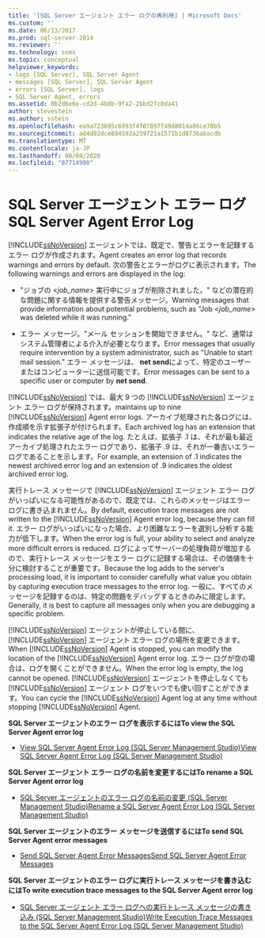 ```yaml
---
title: '[SQL Server エージェント エラー ログの再利用] | Microsoft Docs'
ms.custom: ''
ms.date: 06/13/2017
ms.prod: sql-server-2014
ms.reviewer: ''
ms.technology: ssms
ms.topic: conceptual
helpviewer_keywords:
- logs [SQL Server], SQL Server Agent
- messages [SQL Server], SQL Server Agent
- errors [SQL Server], logs
- SQL Server Agent, errors
ms.assetid: 0b2d6e6e-cd2d-4b8b-9fa2-2bbd2fc0da41
author: stevestein
ms.author: sstein
ms.openlocfilehash: ea9a723695c6993f4f07897f49d8014a86ce78b5
ms.sourcegitcommit: ad4d92dce894592a259721a1571b1d8736abacdb
ms.translationtype: MT
ms.contentlocale: ja-JP
ms.lasthandoff: 08/04/2020
ms.locfileid: "87714998"
---
```

# <a name="sql-server-agent-error-log"></a><span data-ttu-id="29e0f-102">SQL Server エージェント エラー ログ</span><span class="sxs-lookup"><span data-stu-id="29e0f-102">SQL Server Agent Error Log</span></span>
  [!INCLUDE[ssNoVersion](../../includes/ssnoversion-md.md)] <span data-ttu-id="29e0f-103">エージェントでは、既定で、警告とエラーを記録するエラー ログが作成されます。</span><span class="sxs-lookup"><span data-stu-id="29e0f-103">Agent creates an error log that records warnings and errors by default.</span></span> <span data-ttu-id="29e0f-104">次の警告とエラーがログに表示されます。</span><span class="sxs-lookup"><span data-stu-id="29e0f-104">The following warnings and errors are displayed in the log:</span></span>  
  
-   <span data-ttu-id="29e0f-105">"ジョブの \<*job_name*> 実行中にジョブが削除されました。" などの潜在的な問題に関する情報を提供する警告メッセージ。</span><span class="sxs-lookup"><span data-stu-id="29e0f-105">Warning messages that provide information about potential problems, such as "Job \<*job_name*> was deleted while it was running."</span></span>  
  
-   <span data-ttu-id="29e0f-106">エラー メッセージ。"メール セッションを開始できません。" など、通常はシステム管理者による介入が必要となります。</span><span class="sxs-lookup"><span data-stu-id="29e0f-106">Error messages that usually require intervention by a system administrator, such as "Unable to start mail session."</span></span> <span data-ttu-id="29e0f-107">エラー メッセージは、 **net send**によって、特定のユーザーまたはコンピューターに送信可能です。</span><span class="sxs-lookup"><span data-stu-id="29e0f-107">Error messages can be sent to a specific user or computer by **net send**.</span></span>  
  
 [!INCLUDE[ssNoVersion](../../includes/ssnoversion-md.md)] <span data-ttu-id="29e0f-108">では、最大 9 つの [!INCLUDE[ssNoVersion](../../includes/ssnoversion-md.md)] エージェント エラー ログが保持されます。</span><span class="sxs-lookup"><span data-stu-id="29e0f-108">maintains up to nine [!INCLUDE[ssNoVersion](../../includes/ssnoversion-md.md)] Agent error logs.</span></span> <span data-ttu-id="29e0f-109">アーカイブ処理された各ログには、作成順を示す拡張子が付けられます。</span><span class="sxs-lookup"><span data-stu-id="29e0f-109">Each archived log has an extension that indicates the relative age of the log.</span></span> <span data-ttu-id="29e0f-110">たとえば、拡張子 .1 は、それが最も最近アーカイブ処理されたエラー ログであり、拡張子 .9 は、それが一番古いエラー ログであることを示します。</span><span class="sxs-lookup"><span data-stu-id="29e0f-110">For example, an extension of .1 indicates the newest archived error log and an extension of .9 indicates the oldest archived error log.</span></span>  
  
 <span data-ttu-id="29e0f-111">実行トレース メッセージで [!INCLUDE[ssNoVersion](../../includes/ssnoversion-md.md)] エージェント エラー ログがいっぱいになる可能性があるので、既定では、これらのメッセージはエラー ログに書き込まれません。</span><span class="sxs-lookup"><span data-stu-id="29e0f-111">By default, execution trace messages are not written to the [!INCLUDE[ssNoVersion](../../includes/ssnoversion-md.md)] Agent error log, because they can fill it.</span></span> <span data-ttu-id="29e0f-112">エラー ログがいっぱいになった場合、より困難なエラーを選別し分析する能力が低下します。</span><span class="sxs-lookup"><span data-stu-id="29e0f-112">When the error log is full, your ability to select and analyze more difficult errors is reduced.</span></span> <span data-ttu-id="29e0f-113">ログによってサーバーの処理負荷が増加するので、実行トレース メッセージをエラー ログに記録する場合は、その価値を十分に検討することが重要です。</span><span class="sxs-lookup"><span data-stu-id="29e0f-113">Because the log adds to the server's processing load, it is important to consider carefully what value you obtain by capturing execution trace messages to the error log.</span></span> <span data-ttu-id="29e0f-114">一般に、すべてのメッセージを記録するのは、特定の問題をデバッグするときのみに限定します。</span><span class="sxs-lookup"><span data-stu-id="29e0f-114">Generally, it is best to capture all messages only when you are debugging a specific problem.</span></span>  
  
 <span data-ttu-id="29e0f-115">[!INCLUDE[ssNoVersion](../../includes/ssnoversion-md.md)] エージェントが停止している間に、 [!INCLUDE[ssNoVersion](../../includes/ssnoversion-md.md)] エージェント エラー ログの場所を変更できます。</span><span class="sxs-lookup"><span data-stu-id="29e0f-115">When [!INCLUDE[ssNoVersion](../../includes/ssnoversion-md.md)] Agent is stopped, you can modify the location of the [!INCLUDE[ssNoVersion](../../includes/ssnoversion-md.md)] Agent error log.</span></span> <span data-ttu-id="29e0f-116">エラー ログが空の場合は、ログを開くことができません。</span><span class="sxs-lookup"><span data-stu-id="29e0f-116">When the error log is empty, the log cannot be opened.</span></span> <span data-ttu-id="29e0f-117">[!INCLUDE[ssNoVersion](../../includes/ssnoversion-md.md)] エージェントを停止しなくても [!INCLUDE[ssNoVersion](../../includes/ssnoversion-md.md)] エージェント ログをいつでも使い回すことができます。</span><span class="sxs-lookup"><span data-stu-id="29e0f-117">You can cycle the [!INCLUDE[ssNoVersion](../../includes/ssnoversion-md.md)] Agent log at any time without stopping [!INCLUDE[ssNoVersion](../../includes/ssnoversion-md.md)] Agent.</span></span>  
  
 <span data-ttu-id="29e0f-118">**SQL Server エージェントのエラー ログを表示するには**</span><span class="sxs-lookup"><span data-stu-id="29e0f-118">**To view the SQL Server Agent error log**</span></span>  
  
-   [<span data-ttu-id="29e0f-119">View SQL Server Agent Error Log (SQL Server Management Studio)</span><span class="sxs-lookup"><span data-stu-id="29e0f-119">View SQL Server Agent Error Log &#40;SQL Server Management Studio&#41;</span></span>](view-sql-server-agent-error-log-sql-server-management-studio.md) 
  
 <span data-ttu-id="29e0f-120">**SQL Server エージェント エラー ログの名前を変更するには**</span><span class="sxs-lookup"><span data-stu-id="29e0f-120">**To rename a SQL Server Agent error log**</span></span>  
  
-   [<span data-ttu-id="29e0f-121">SQL Server エージェントのエラー ログの名前の変更 (SQL Server Management Studio)</span><span class="sxs-lookup"><span data-stu-id="29e0f-121">Rename a SQL Server Agent Error Log &#40;SQL Server Management Studio&#41;</span></span>](rename-a-sql-server-agent-error-log-sql-server-management-studio.md)  
  
 <span data-ttu-id="29e0f-122">**SQL Server エージェントのエラー メッセージを送信するには**</span><span class="sxs-lookup"><span data-stu-id="29e0f-122">**To send SQL Server Agent error messages**</span></span>  
  
-   [<span data-ttu-id="29e0f-123">Send SQL Server Agent Error Messages</span><span class="sxs-lookup"><span data-stu-id="29e0f-123">Send SQL Server Agent Error Messages</span></span>](send-sql-server-agent-error-messages.md)  
  
 <span data-ttu-id="29e0f-124">**SQL Server エージェントのエラー ログに実行トレース メッセージを書き込むには**</span><span class="sxs-lookup"><span data-stu-id="29e0f-124">**To write execution trace messages to the SQL Server Agent error log**</span></span>  
  
-   [<span data-ttu-id="29e0f-125">SQL Server エージェント エラー ログへの実行トレース メッセージの書き込み (SQL Server Management Studio)</span><span class="sxs-lookup"><span data-stu-id="29e0f-125">Write Execution Trace Messages to the SQL Server Agent Error Log &#40;SQL Server Management Studio&#41;</span></span>](write-execution-trace-messages-to-sql-server-agent-log-ssms.md)  
  
  
